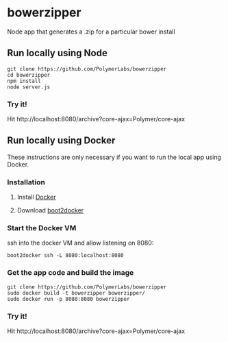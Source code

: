 bowerzipper
=============

Node app that generates a .zip for a particular bower install

## Run locally using Node

    git clone https://github.com/PolymerLabs/bowerzipper
    cd bowerzipper
    npm install
    node server.js

### Try it!

Hit http://localhost:8080/archive?core-ajax=Polymer/core-ajax

## Run locally using Docker

These instructions are only necessary if you want to run the local app using Docker.

### Installation

1. Install [Docker](http://docs.docker.com/installation/mac/)

2. Download [boot2docker](https://github.com/boot2docker/osx-installer/releases)

### Start the Docker VM

ssh into the docker VM and allow listening on 8080:

    boot2docker ssh -L 8080:localhost:8080

### Get the app code and build the image

    git clone https://github.com/PolymerLabs/bowerzipper
    sudo docker build -t bowerzipper bowerzipper/
    sudo docker run -p 8080:8080 bowerzipper

### Try it!

Hit http://localhost:8080/archive?core-ajax=Polymer/core-ajax